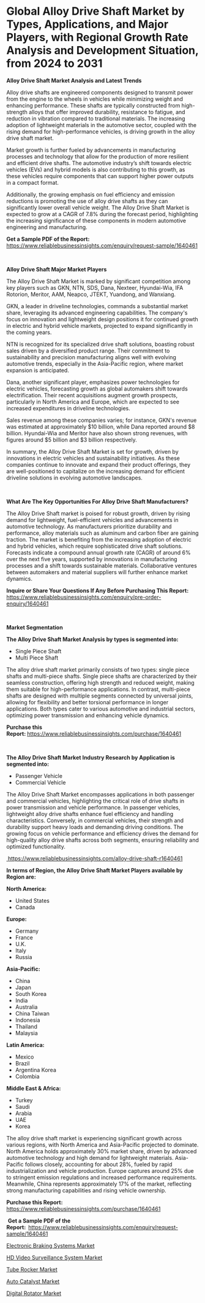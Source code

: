 <p><h1>Global Alloy Drive Shaft Market by Types, Applications, and Major Players, with Regional Growth Rate Analysis and Development Situation, from 2024 to 2031</h1></p><p><strong>Alloy Drive Shaft Market Analysis and Latest Trends</strong></p>
<p><p>Alloy drive shafts are engineered components designed to transmit power from the engine to the wheels in vehicles while minimizing weight and enhancing performance. These shafts are typically constructed from high-strength alloys that offer improved durability, resistance to fatigue, and reduction in vibration compared to traditional materials. The increasing adoption of lightweight materials in the automotive sector, coupled with the rising demand for high-performance vehicles, is driving growth in the alloy drive shaft market.</p><p>Market growth is further fueled by advancements in manufacturing processes and technology that allow for the production of more resilient and efficient drive shafts. The automotive industry’s shift towards electric vehicles (EVs) and hybrid models is also contributing to this growth, as these vehicles require components that can support higher power outputs in a compact format. </p><p>Additionally, the growing emphasis on fuel efficiency and emission reductions is promoting the use of alloy drive shafts as they can significantly lower overall vehicle weight. The Alloy Drive Shaft Market is expected to grow at a CAGR of 7.8% during the forecast period, highlighting the increasing significance of these components in modern automotive engineering and manufacturing.</p></p>
<p><strong>Get a Sample PDF of the Report:&nbsp;</strong> <a href="https://www.reliablebusinessinsights.com/enquiry/request-sample/1640461?utm_campaign=113&utm_medium=2&utm_source=Github&utm_content=ia&utm_term=06112024&utm_id=alloy-drive-shaft">https://www.reliablebusinessinsights.com/enquiry/request-sample/1640461</a></p>
<p>&nbsp;</p>
<p><strong>Alloy Drive Shaft Major Market Players</strong></p>
<p><p>The Alloy Drive Shaft Market is marked by significant competition among key players such as GKN, NTN, SDS, Dana, Nexteer, Hyundai-Wia, IFA Rotorion, Meritor, AAM, Neapco, JTEKT, Yuandong, and Wanxiang. </p><p>GKN, a leader in driveline technologies, commands a substantial market share, leveraging its advanced engineering capabilities. The company's focus on innovation and lightweight design positions it for continued growth in electric and hybrid vehicle markets, projected to expand significantly in the coming years.</p><p>NTN is recognized for its specialized drive shaft solutions, boasting robust sales driven by a diversified product range. Their commitment to sustainability and precision manufacturing aligns well with evolving automotive trends, especially in the Asia-Pacific region, where market expansion is anticipated.</p><p>Dana, another significant player, emphasizes power technologies for electric vehicles, forecasting growth as global automakers shift towards electrification. Their recent acquisitions augment growth prospects, particularly in North America and Europe, which are expected to see increased expenditures in driveline technologies.</p><p>Sales revenue among these companies varies; for instance, GKN's revenue was estimated at approximately $10 billion, while Dana reported around $8 billion. Hyundai-Wia and Meritor have also shown strong revenues, with figures around $5 billion and $3 billion respectively. </p><p>In summary, the Alloy Drive Shaft Market is set for growth, driven by innovations in electric vehicles and sustainability initiatives. As these companies continue to innovate and expand their product offerings, they are well-positioned to capitalize on the increasing demand for efficient driveline solutions in evolving automotive landscapes.</p></p>
<p>&nbsp;</p>
<p><strong>What Are The Key Opportunities For Alloy Drive Shaft Manufacturers?</strong></p>
<p><p>The Alloy Drive Shaft market is poised for robust growth, driven by rising demand for lightweight, fuel-efficient vehicles and advancements in automotive technology. As manufacturers prioritize durability and performance, alloy materials such as aluminum and carbon fiber are gaining traction. The market is benefiting from the increasing adoption of electric and hybrid vehicles, which require sophisticated drive shaft solutions. Forecasts indicate a compound annual growth rate (CAGR) of around 6% over the next five years, supported by innovations in manufacturing processes and a shift towards sustainable materials. Collaborative ventures between automakers and material suppliers will further enhance market dynamics.</p></p>
<p><strong>Inquire or Share Your Questions If Any Before Purchasing This Report:</strong> <a href="https://www.reliablebusinessinsights.com/enquiry/pre-order-enquiry/1640461?utm_campaign=113&utm_medium=2&utm_source=Github&utm_content=ia&utm_term=06112024&utm_id=alloy-drive-shaft">https://www.reliablebusinessinsights.com/enquiry/pre-order-enquiry/1640461</a></p>
<p>&nbsp;</p>
<p><strong>Market Segmentation</strong></p>
<p><strong>The Alloy Drive Shaft Market Analysis by types is segmented into:</strong></p>
<p><ul><li>Single Piece Shaft</li><li>Multi Piece Shaft</li></ul></p>
<p><p>The alloy drive shaft market primarily consists of two types: single piece shafts and multi-piece shafts. Single piece shafts are characterized by their seamless construction, offering high strength and reduced weight, making them suitable for high-performance applications. In contrast, multi-piece shafts are designed with multiple segments connected by universal joints, allowing for flexibility and better torsional performance in longer applications. Both types cater to various automotive and industrial sectors, optimizing power transmission and enhancing vehicle dynamics.</p></p>
<p><strong>Purchase this Report:&nbsp;</strong><a href="https://www.reliablebusinessinsights.com/purchase/1640461?utm_campaign=113&utm_medium=2&utm_source=Github&utm_content=ia&utm_term=06112024&utm_id=alloy-drive-shaft">https://www.reliablebusinessinsights.com/purchase/1640461</a></p>
<p>&nbsp;</p>
<p><strong>The Alloy Drive Shaft Market Industry Research by Application is segmented into:</strong></p>
<p><ul><li>Passenger Vehicle</li><li>Commercial Vehicle</li></ul></p>
<p><p>The Alloy Drive Shaft Market encompasses applications in both passenger and commercial vehicles, highlighting the critical role of drive shafts in power transmission and vehicle performance. In passenger vehicles, lightweight alloy drive shafts enhance fuel efficiency and handling characteristics. Conversely, in commercial vehicles, their strength and durability support heavy loads and demanding driving conditions. The growing focus on vehicle performance and efficiency drives the demand for high-quality alloy drive shafts across both segments, ensuring reliability and optimized functionality.</p></p>
<p><a href="https://www.reliablebusinessinsights.com/alloy-drive-shaft-r1640461?utm_campaign=113&utm_medium=2&utm_source=Github&utm_content=ia&utm_term=06112024&utm_id=alloy-drive-shaft">&nbsp;https://www.reliablebusinessinsights.com/alloy-drive-shaft-r1640461</a></p>
<p><strong>In terms of Region, the Alloy Drive Shaft Market Players available by Region are:</strong></p>
<p>
    <p> <strong> North America: </strong>
        <ul>
            <li>United States</li>
            <li>Canada</li>
        </ul>
        </p> 
    <p> <strong> Europe: </strong>
        <ul>
            <li>Germany</li>
            <li>France</li>
            <li>U.K.</li>
            <li>Italy</li>
            <li>Russia</li>
        </ul>
        </p> 
    <p> <strong> Asia-Pacific: </strong>
        <ul>
            <li>China</li>
            <li>Japan</li>
            <li>South Korea</li>
            <li>India</li>
            <li>Australia</li>
            <li>China Taiwan</li>
            <li>Indonesia</li>
            <li>Thailand</li>
            <li>Malaysia</li>
        </ul>
        </p> 
    <p> <strong> Latin America: </strong>
        <ul>
            <li>Mexico</li>
            <li>Brazil</li>
            <li>Argentina Korea</li>
            <li>Colombia</li>
        </ul>
        </p> 
    <p> <strong> Middle East & Africa: </strong>
        <ul>
            <li>Turkey</li>
            <li>Saudi</li>
            <li>Arabia</li>
            <li>UAE</li>
            <li>Korea</li>
        </ul>
    </p>
    </p>
<p><p>The alloy drive shaft market is experiencing significant growth across various regions, with North America and Asia-Pacific projected to dominate. North America holds approximately 30% market share, driven by advanced automotive technology and high demand for lightweight materials. Asia-Pacific follows closely, accounting for about 28%, fueled by rapid industrialization and vehicle production. Europe captures around 25% due to stringent emission regulations and increased performance requirements. Meanwhile, China represents approximately 17% of the market, reflecting strong manufacturing capabilities and rising vehicle ownership.</p></p>
<p><strong>Purchase this Report: </strong><a href="https://www.reliablebusinessinsights.com/purchase/1640461?utm_campaign=113&utm_medium=2&utm_source=Github&utm_content=ia&utm_term=06112024&utm_id=alloy-drive-shaft">https://www.reliablebusinessinsights.com/purchase/1640461</a></p>
<p>&nbsp;<strong>Get a Sample PDF of the Report:&nbsp;&nbsp;</strong><a href="https://www.reliablebusinessinsights.com/enquiry/request-sample/1640461?utm_campaign=113&utm_medium=2&utm_source=Github&utm_content=ia&utm_term=06112024&utm_id=alloy-drive-shaft">https://www.reliablebusinessinsights.com/enquiry/request-sample/1640461</a></p>
<p><strong></strong></p>
<p><p><a href="https://github.com/denishaucarn/Market-Research-Report-List-1/blob/main/electronic-braking-systems-market.md?utm_campaign=113&utm_medium=2&utm_source=Github&utm_content=ia&utm_term=06112024&utm_id=alloy-drive-shaft">Electronic Braking Systems Market</a></p><p><a href="https://www.linkedin.com/pulse/hd-video-surveillance-system-market-outlook-complete-zslje?utm_campaign=113&utm_medium=2&utm_source=Github&utm_content=ia&utm_term=06112024&utm_id=alloy-drive-shaft">HD Video Surveillance System Market</a></p><p><a href="https://issuu.com/reportprime-2/docs/tube-rocker-market-size-2030.pptx_827de79a411eb4?utm_campaign=113&utm_medium=2&utm_source=Github&utm_content=ia&utm_term=06112024&utm_id=alloy-drive-shaft">Tube Rocker Market</a></p><p><a href="https://github.com/c0mxahyman/Market-Research-Report-List-1/blob/main/auto-catalyst-market.md?utm_campaign=113&utm_medium=2&utm_source=Github&utm_content=ia&utm_term=06112024&utm_id=alloy-drive-shaft">Auto Catalyst Market</a></p><p><a href="https://issuu.com/reportprime-2/docs/digital-rotator-market-size-2030.pp_3361a63e353871?utm_campaign=113&utm_medium=2&utm_source=Github&utm_content=ia&utm_term=06112024&utm_id=alloy-drive-shaft">Digital Rotator Market</a></p></p>